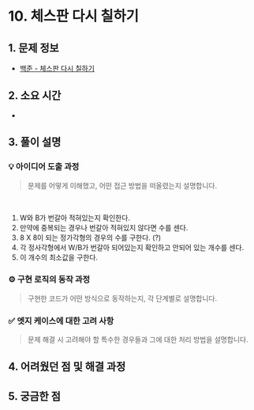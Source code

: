 # 10. 체스판 다시 칠하기

## 1. 문제 정보
- [백준 - 체스판 다시 칠하기](https://www.acmicpc.net/problem/1018)

## 2. 소요 시간
- 

## 3. 풀이 설명
### 💡 아이디어 도출 과정
> 문제를 어떻게 이해했고, 어떤 접근 방법을 떠올렸는지 설명합니다.
<br>

1. W와 B가 번갈아 적혀있는지 확인한다.
2. 만약에 중복되는 경우나 번갈아 적혀있지 않다면 수를 센다.
3. 8 X 8이 되는 정가각형의 경우의 수를 구한다. (?)
4. 각 정사각형에서 W/B가 번갈아 되어있는지 확인하고 안되어 있는 개수를 센다.
5. 이 개수의 최소값을 구한다.

### ⚙️ 구현 로직의 동작 과정
> 구현한 코드가 어떤 방식으로 동작하는지, 각 단계별로 설명합니다.

### ✅ 엣지 케이스에 대한 고려 사항
> 문제 해결 시 고려해야 할 특수한 경우들과 그에 대한 처리 방법을 설명합니다.


## 4. 어려웠던 점 및 해결 과정

## 5. 궁금한 점
